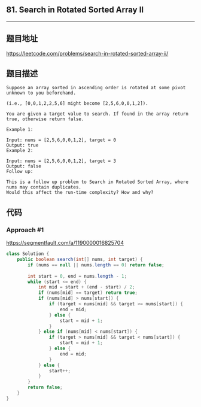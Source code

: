 ## 81. Search in Rotated Sorted Array II

----
## 题目地址

https://leetcode.com/problems/search-in-rotated-sorted-array-ii/

## 题目描述
```
Suppose an array sorted in ascending order is rotated at some pivot unknown to you beforehand.

(i.e., [0,0,1,2,2,5,6] might become [2,5,6,0,0,1,2]).

You are given a target value to search. If found in the array return true, otherwise return false.

Example 1:

Input: nums = [2,5,6,0,0,1,2], target = 0
Output: true
Example 2:

Input: nums = [2,5,6,0,0,1,2], target = 3
Output: false
Follow up:

This is a follow up problem to Search in Rotated Sorted Array, where nums may contain duplicates.
Would this affect the run-time complexity? How and why?
```

## 代码

### Approach #1 

https://segmentfault.com/a/1190000016825704

```java
class Solution {
	public boolean search(int[] nums, int target) {
		if (nums == null || nums.length == 0) return false;
		
		int start = 0, end = nums.length - 1;
		while (start <= end) {
			int mid = start + (end - start) / 2;
			if (nums[mid] == target) return true;
			if (nums[mid] > nums[start]) {
				if (target < nums[mid] && target >= nums[start]) {
					end = mid;
				} else {
					start = mid + 1;
				}
			} else if (nums[mid] < nums[start]) {
				if (target > nums[mid] && target < nums[start]) {
					start = mid + 1;
				} else {
					end = mid;
				}
			} else {
				start++;
			}
		}
		return false;
	}
}
```















